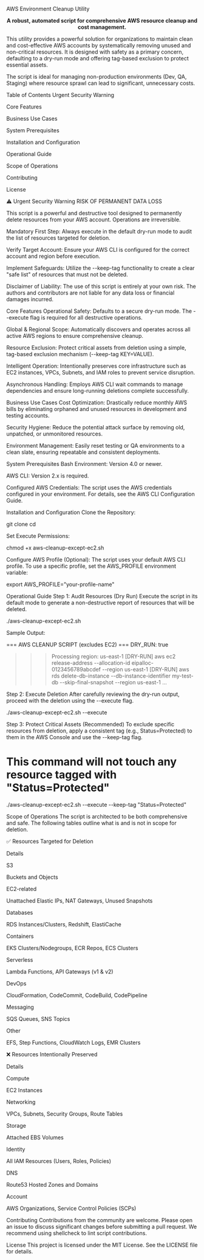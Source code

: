 AWS Environment Cleanup Utility
<p align="center">
<strong>A robust, automated script for comprehensive AWS resource cleanup and cost management.</strong>
</p>

This utility provides a powerful solution for organizations to maintain clean and cost-effective AWS accounts by systematically removing unused and non-critical resources. It is designed with safety as a primary concern, defaulting to a dry-run mode and offering tag-based exclusion to protect essential assets.

The script is ideal for managing non-production environments (Dev, QA, Staging) where resource sprawl can lead to significant, unnecessary costs.

Table of Contents
Urgent Security Warning

Core Features

Business Use Cases

System Prerequisites

Installation and Configuration

Operational Guide

Scope of Operations

Contributing

License

⚠️ Urgent Security Warning
RISK OF PERMANENT DATA LOSS

This script is a powerful and destructive tool designed to permanently delete resources from your AWS account. Operations are irreversible.

Mandatory First Step: Always execute in the default dry-run mode to audit the list of resources targeted for deletion.

Verify Target Account: Ensure your AWS CLI is configured for the correct account and region before execution.

Implement Safeguards: Utilize the --keep-tag functionality to create a clear "safe list" of resources that must not be deleted.

Disclaimer of Liability: The use of this script is entirely at your own risk. The authors and contributors are not liable for any data loss or financial damages incurred.

Core Features
Operational Safety: Defaults to a secure dry-run mode. The --execute flag is required for all destructive operations.

Global & Regional Scope: Automatically discovers and operates across all active AWS regions to ensure comprehensive cleanup.

Resource Exclusion: Protect critical assets from deletion using a simple, tag-based exclusion mechanism (--keep-tag KEY=VALUE).

Intelligent Operation: Intentionally preserves core infrastructure such as EC2 instances, VPCs, Subnets, and IAM roles to prevent service disruption.

Asynchronous Handling: Employs AWS CLI wait commands to manage dependencies and ensure long-running deletions complete successfully.

Business Use Cases
Cost Optimization: Drastically reduce monthly AWS bills by eliminating orphaned and unused resources in development and testing accounts.

Security Hygiene: Reduce the potential attack surface by removing old, unpatched, or unmonitored resources.

Environment Management: Easily reset testing or QA environments to a clean slate, ensuring repeatable and consistent deployments.

System Prerequisites
Bash Environment: Version 4.0 or newer.

AWS CLI: Version 2.x is required.

Configured AWS Credentials: The script uses the AWS credentials configured in your environment. For details, see the AWS CLI Configuration Guide.

Installation and Configuration
Clone the Repository:

git clone <your-repo-url>
cd <your-repo-directory>

Set Execute Permissions:

chmod +x aws-cleanup-except-ec2.sh

Configure AWS Profile (Optional):
The script uses your default AWS CLI profile. To use a specific profile, set the AWS_PROFILE environment variable:

export AWS_PROFILE="your-profile-name"

Operational Guide
Step 1: Audit Resources (Dry Run)
Execute the script in its default mode to generate a non-destructive report of resources that will be deleted.

./aws-cleanup-except-ec2.sh

Sample Output:

=== AWS CLEANUP SCRIPT (excludes EC2) ===
DRY_RUN: true

>>> Processing region: us-east-1
[DRY-RUN] aws ec2 release-address --allocation-id eipalloc-0123456789abcdef --region us-east-1
[DRY-RUN] aws rds delete-db-instance --db-instance-identifier my-test-db --skip-final-snapshot --region us-east-1
...

Step 2: Execute Deletion
After carefully reviewing the dry-run output, proceed with the deletion using the --execute flag.

./aws-cleanup-except-ec2.sh --execute

Step 3: Protect Critical Assets (Recommended)
To exclude specific resources from deletion, apply a consistent tag (e.g., Status=Protected) to them in the AWS Console and use the --keep-tag flag.

# This command will not touch any resource tagged with "Status=Protected"
./aws-cleanup-except-ec2.sh --execute --keep-tag "Status=Protected"

Scope of Operations
The script is architected to be both comprehensive and safe. The following tables outline what is and is not in scope for deletion.

✅ Resources Targeted for Deletion

Details

S3

Buckets and Objects

EC2-related

Unattached Elastic IPs, NAT Gateways, Unused Snapshots

Databases

RDS Instances/Clusters, Redshift, ElastiCache

Containers

EKS Clusters/Nodegroups, ECR Repos, ECS Clusters

Serverless

Lambda Functions, API Gateways (v1 & v2)

DevOps

CloudFormation, CodeCommit, CodeBuild, CodePipeline

Messaging

SQS Queues, SNS Topics

Other

EFS, Step Functions, CloudWatch Logs, EMR Clusters

❌ Resources Intentionally Preserved

Details

Compute

EC2 Instances

Networking

VPCs, Subnets, Security Groups, Route Tables

Storage

Attached EBS Volumes

Identity

All IAM Resources (Users, Roles, Policies)

DNS

Route53 Hosted Zones and Domains

Account

AWS Organizations, Service Control Policies (SCPs)

Contributing
Contributions from the community are welcome. Please open an issue to discuss significant changes before submitting a pull request. We recommend using shellcheck to lint script contributions.

License
This project is licensed under the MIT License. See the LICENSE file for details.